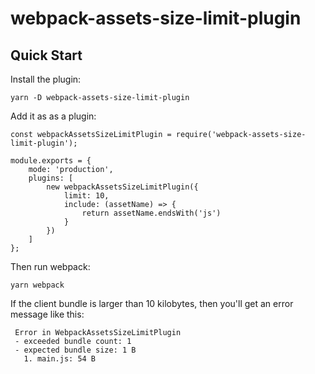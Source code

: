 # webpack-assets-size-limit-plugin

## Quick Start

Install the plugin:

```
yarn -D webpack-assets-size-limit-plugin
```

Add it as as a plugin:

```
const webpackAssetsSizeLimitPlugin = require('webpack-assets-size-limit-plugin');

module.exports = {
    mode: 'production',
    plugins: [
        new webpackAssetsSizeLimitPlugin({
            limit: 10,
            include: (assetName) => {
                return assetName.endsWith('js')
            }
        })
    ]
};
```

Then run webpack:

```
yarn webpack
```

If the client bundle is larger than 10 kilobytes, then you'll get an error message like this:

```
 Error in WebpackAssetsSizeLimitPlugin
 - exceeded bundle count: 1
 - expected bundle size: 1 B
   1. main.js: 54 B
```